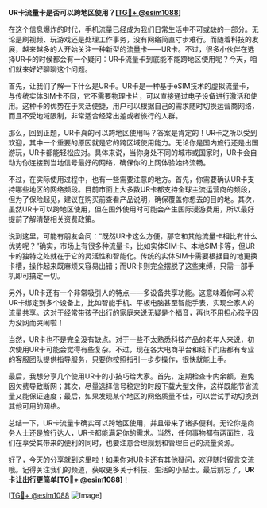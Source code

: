 **UR卡流量卡是否可以跨地区使用？[[TG💪+ @esim1088](https://t.me/s/esim1088)]**

在这个信息爆炸的时代，手机流量已经成为我们日常生活中不可或缺的一部分。无论是刷视频、玩游戏还是处理工作事务，没有网络简直寸步难行。而随着科技的发展，越来越多的人开始关注一种新型的流量卡——UR卡。不过，很多小伙伴在选择UR卡的时候都会有一个疑问：UR卡流量卡到底能不能跨地区使用呢？今天，咱们就来好好聊聊这个问题。

首先，让我们了解一下什么是UR卡。UR卡是一种基于eSIM技术的虚拟流量卡，与传统实体SIM卡不同，它不需要物理卡片，可以直接通过电子设备进行激活和使用。这种卡的优势在于灵活便捷，用户可以根据自己的需求随时切换运营商网络，而且不受地域限制，非常适合经常出差或者旅行的人群。

那么，回到正题，UR卡真的可以跨地区使用吗？答案是肯定的！UR卡之所以受到欢迎，其中一个重要的原因就是它的跨区域使用能力。无论你是国内旅行还是出国游玩，UR卡都能轻松应对。具体来说，当你身处不同的城市或国家时，UR卡会自动为你连接到当地信号最好的网络，确保你的上网体验始终流畅。

不过，在实际使用过程中，也有一些需要注意的地方。首先，你需要确认UR卡支持哪些地区的网络频段。目前市面上大多数UR卡都支持全球主流运营商的频段，但为了保险起见，建议在购买前查看产品说明，确保覆盖你想去的目的地。其次，虽然UR卡可以跨地区使用，但在国外使用时可能会产生国际漫游费用，所以最好提前了解清楚相关资费政策。

说到这里，可能有朋友会问：“既然UR卡这么方便，那它和其他流量卡相比有什么优势呢？”确实，市场上有很多种流量卡，比如实体SIM卡、本地SIM卡等，但UR卡的独特之处就在于它的灵活性和智能化。传统的实体SIM卡需要根据目的地更换卡槽，操作起来既麻烦又容易出错；而UR卡则完全摆脱了这些束缚，只需一部手机即可搞定一切。

另外，UR卡还有一个非常吸引人的特点——多设备共享功能。这意味着你可以将UR卡绑定到多个设备上，比如智能手机、平板电脑甚至智能手表，实现全家人的流量共享。这对于经常带孩子出行的家庭来说无疑是个福音，再也不用担心孩子因为没网而哭闹啦！

当然，UR卡也不是完全没有缺点。对于一些不太熟悉科技产品的老年人来说，初次使用UR卡可能会觉得有些复杂。不过，现在各大电商平台和线下门店都有专业的客服团队提供指导服务，只要你按照指引一步步操作，很快就能上手。

最后，我想分享几个使用UR卡的小技巧给大家。首先，定期检查卡内余额，避免因欠费导致断网；其次，尽量选择信号稳定的时段下载大型文件，这样既能节省流量又能保证速度；最后，如果发现某个地区的网络质量不佳，可以尝试手动切换到其他可用的网络。

总结一下，UR卡流量卡确实可以跨地区使用，并且带来了诸多便利。无论你是商务人士还是旅行达人，UR卡都能满足你的需求。当然，任何事物都有两面性，我们在享受其带来的便利的同时，也要注意合理规划和管理自己的流量资源。

好了，今天的分享就到这里啦！如果你对UR卡还有其他疑问，欢迎随时留言交流哦。记得关注我们的频道，获取更多关于科技、生活的小贴士。最后别忘了，**UR卡让出行更简单[[TG💪+ @esim1088](https://t.me/s/esim1088)]**！

[[TG💪+ @esim1088](https://t.me/s/esim1088) ![Image](https://i.postimg.cc/4NQfJmqS/Snipaste-2025-05-13-00-14-12.png)]